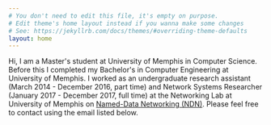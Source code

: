 ```yaml
---
# You don't need to edit this file, it's empty on purpose.
# Edit theme's home layout instead if you wanna make some changes
# See: https://jekyllrb.com/docs/themes/#overriding-theme-defaults
layout: home
---
```


Hi, I am a Master's student at University of Memphis in Computer Science.
Before this I completed my Bachelor's in Computer Engineering at University of Memphis.
I worked as an undergraduate research assistant (March 2014 - December 2016, part time)
and Network Systems Researcher (January 2017 - December 2017, full time) at the Networking Lab
at University of Memphis on [Named-Data Networking (NDN)](https://named-data.net). Please
feel free to contact using the email listed below.